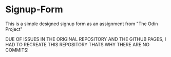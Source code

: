 # Signup-Form
This is a simple designed signup form as an assignment from "The Odin Project"

DUE OF ISSUES IN THE ORIGINAL REPOSITORY AND THE GITHUB PAGES, I HAD TO RECREATE THIS REPOSITORY THATS WHY THERE ARE NO COMMITS!
